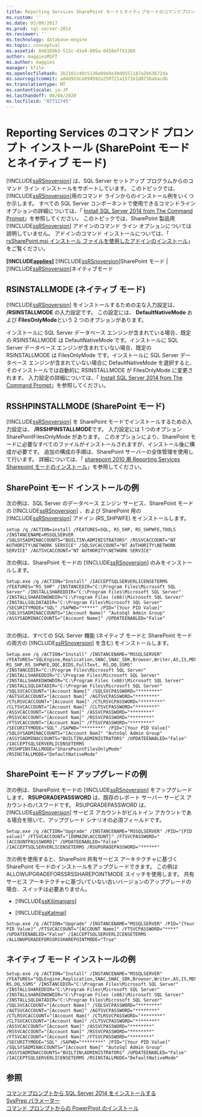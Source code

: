 ```yaml
---
title: Reporting Services SharePoint モードとネイティブモードのコマンドプロンプトのインストール |Microsoft Docs
ms.custom: ''
ms.date: 03/09/2017
ms.prod: sql-server-2014
ms.reviewer: ''
ms.technology: database-engine
ms.topic: conceptual
ms.assetid: 048169b3-512c-41e4-895a-0416eff41268
author: maggiesMSFT
ms.author: maggies
manager: kfile
ms.openlocfilehash: 2b2101c40c5136e89d4e30d9551187a2b63672da
ms.sourcegitcommit: ad4d92dce894592a259721a1571b1d8736abacdb
ms.translationtype: MT
ms.contentlocale: ja-JP
ms.lasthandoff: 08/04/2020
ms.locfileid: "87711745"
---
```

# <a name="command-prompt-installation-of-reporting-services-sharepoint-mode-and-native-mode"></a>Reporting Services のコマンド プロンプト インストール (SharePoint モードとネイティブ モード)
  [!INCLUDE[ssRSnoversion](../../includes/ssrsnoversion-md.md)] は、SQL Server セットアップ プログラムからのコマンド ライン インストールをサポートしています。 このトピックでは、 [!INCLUDE[ssRSnoversion](../../includes/ssrsnoversion-md.md)]用のコマンド ラインからのインストール例をいくつか示します。 すべての SQL Server コンポーネントで使用できるコマンドラインオプションの詳細については、「 [Install SQL Server 2014 from The Command Prompt](../../database-engine/install-windows/install-sql-server-from-the-command-prompt.md)」を参照してください。 このトピックでは、SharePoint 製品用 [!INCLUDE[ssRSnoversion](../../includes/ssrsnoversion-md.md)] アドインのコマンド ライン オプションについては説明していません。 アドインのコマンド インストールについては、「 [rsSharePoint.msi インストール ファイルを使用したアドインのインストール](install-or-uninstall-the-reporting-services-add-in-for-sharepoint.md#bkmk_install_rssharepoint)」をご覧ください。  
  
 **[!INCLUDE[applies](../../includes/applies-md.md)]**  [!INCLUDE[ssRSnoversion](../../includes/ssrsnoversion-md.md)]SharePoint モード |[!INCLUDE[ssRSnoversion](../../includes/ssrsnoversion-md.md)]ネイティブモード  
  
## <a name="rsinstallmode-native-mode"></a>RSINSTALLMODE (ネイティブ モード)  
 [!INCLUDE[ssRSnoversion](../../includes/ssrsnoversion-md.md)] をインストールするための主な入力設定は、 **/RSINSTALLMODE** の入力設定です。 この設定には、 **DefaultNativeMode** および **FilesOnlyMode**という 2 つのオプションがあります。  
  
 インストールに SQL Server データベース エンジンが含まれている場合、既定の RSINSTALLMODE は DefaultNativeMode です。インストールに SQL Server データベース エンジンが含まれていない場合、既定の RSINSTALLMODE は FilesOnlyMode です。インストールに SQL Server データベース エンジンが含まれていない場合に DefaultNativeMode を選択すると、そのインストールでは自動的に RSINSTALLMODE が FilesOnlyMode に変更されます。 入力設定の詳細については、「 [Install SQL Server 2014 from The Command Prompt](../../database-engine/install-windows/install-sql-server-from-the-command-prompt.md)」を参照してください。  
  
## <a name="rsshpinstallmode-sharepoint-mode"></a>RSSHPINSTALLMODE (SharePoint モード)  
 [!INCLUDE[ssRSnoversion](../../includes/ssrsnoversion-md.md)] を SharePoint モードでインストールするための入力設定は、 **/RSSHPINSTALLMODE**です。 入力設定には 1 つのオプション SharePointFilesOnlyMode があります。 このオプションにより、SharePoint モードに必要なすべてのファイルがインストールされますが、インストール後に構成が必要です。 追加の構成の手順は、SharePoint サーバーの全体管理を使用して行います。 詳細については、「 [sharepoint 2010 用 Reporting Services Sharepoint モードのインストール](../../sql-server/install/install-reporting-services-sharepoint-mode-for-sharepoint-2010.md)」を参照してください。  
  
## <a name="examples-of-sharepoint-mode-installation"></a>SharePoint モード インストールの例  
 次の例は、SQL Server のデータベース エンジン サービス、SharePoint モードの [!INCLUDE[ssRSnoversion](../../includes/ssrsnoversion-md.md)] 、および SharePoint 用の [!INCLUDE[ssRSnoversion](../../includes/ssrsnoversion-md.md)] アドイン (RS_SHPWFE) をインストールします。  
  
```  
setup /q /ACTION=install /FEATURES=SQL, RS_SHP, RS_SHPWFE,TOOLS /INSTANCENAME=MSSQLSERVER /SQLSYSADMINACCOUNTS="BUILTIN\ADMINISTRATORS" /RSSVCACCOUNT="NT AUTHORITY\NETWORK SERVICE" /SQLSVCACCOUNT="NT AUTHORITY\NETWORK SERVICE" /AGTSVCACCOUNT="NT AUTHORITY\NETWORK SERVICE"  
```  
  
 次の例は、SharePoint モードの [!INCLUDE[ssRSnoversion](../../includes/ssrsnoversion-md.md)] のみをインストールします。  
  
```  
Setup.exe /q /ACTION="Install" /IACCEPTSQLSERVERLICENSETERMS /FEATURES="RS_SHP" /INSTANCEDIR="C:\Program Files\Microsoft SQL Server" /INSTALLSHAREDDIR="C:\Program Files\Microsoft SQL Server" /INSTALLSHAREDWOWDIR="C:\Program Files (x86)\Microsoft SQL Server" /INSTALLSQLDATADIR="C:\Program Files\Microsoft SQL Server" /SECURITYMODE="SQL" /SAPWD="*****" /PID="[Your PID Value]" /SQLSYSADMINACCOUNTS="[Account Name]" "AutoSql Admin Group" /ASSYSADMINACCOUNTS="[Account Name]" /UPDATEENABLED="False"  
  
```  
  
 次の例は、すべての SQL Server 機能 (ネイティブ モードと SharePoint モードの両方の [!INCLUDE[ssRSnoversion](../../includes/ssrsnoversion-md.md)] を含む) をインストールします。  
  
```  
Setup.exe /q /ACTION="Install" /INSTANCENAME="MSSQLSERVER" /FEATURES="SQLEngine,Replication,SNAC,SNAC_SDK,Browser,Writer,AS,IS,MDS,Adv_SSMS,BC,BOL,Conn,SDK,DReplay_CTLR,DReplay_CLT, RS_SHP,RS_SHPWFE,DQC,BIDS,FullText, RS,DQ,SSMS" /INSTANCEDIR="C:\Program Files\Microsoft SQL Server" /INSTALLSHAREDDIR="C:\Program Files\Microsoft SQL Server" /INSTALLSHAREDWOWDIR="C:\Program Files (x86)\Microsoft SQL Server" /INSTALLSQLDATADIR="C:\Program Files\Microsoft SQL Server" /SQLSVCACCOUNT="[Account Name]" /SQLSVCPASSWORD="********" /AGTSVCACCOUNT="[Account Nam]" /AGTSVCPASSWORD="********" /CTLRSVCACCOUNT="[Account Nam]" /CTLRSVCPASSWORD="********" /CLTSVCACCOUNT="[Account Nam]" /CLTSVCPASSWORD="********" /ASSVCACCOUNT="[Account Nam]" /ASSVCPASSWORD="********" /RSSVCACCOUNT="[Account Nam]" /RSSVCPASSWORD="********" /FTSVCACCOUNT="[Account Nam]" /FTSVCPASSWORD="********" /SECURITYMODE="SQL" /SAPWD="********" /PID="[Your PID Value]" /SQLSYSADMINACCOUNTS="[Account Nam]" "AutoSql Admin Group" /ASSYSADMINACCOUNTS="BUILTIN\ADMINISTRATORS" /UPDATEENABLED="False" /IACCEPTSQLSERVERLICENSETERMS /RSSHPINSTALLMODE="SharePointFilesOnlyMode" /RSINSTALLMODE="DefaultNativeMode"  
```  
  
## <a name="examples-of-sharepoint-mode-upgrade"></a>SharePoint モード アップグレードの例  
 次の例は、SharePoint モードの [!INCLUDE[ssRSnoversion](../../includes/ssrsnoversion-md.md)] をアップグレードします。 **RSUPGRADEPASSWORD** は、既存のレポート サーバー サービス アカウントのパスワードです。 RSUPGRADEPASSWORD は、 [!INCLUDE[ssRSnoversion](../../includes/ssrsnoversion-md.md)] サービス アカウントがビルトイン アカウントである場合を除いて、アップグレード シナリオの必須フィールドです。  
  
```  
Setup.exe /q /ACTION="Upgrade" /INSTANCENAME="MSSQLSERVER" /PID="[PID value]" /FTSVCACCOUNT="[DOMAIN\ACCOUNT]" /FTSVCPASSWORD="[ACCOUNTPASSSWORD]" /UPDATEENABLED="False" /IACCEPTSQLSERVERLICENSETERMS /RSUPGRADEPASSWORD="******"  
```  
  
 次の例を使用すると、SharePoint 共有サービス アーキテクチャに基づく SharePoint モードのインストールをアップグレードできます。 この例は ALLOWUPGRADEFORSSRSSHAREPOINTMODE スイッチを使用します。 共有サービス アーキテクチャに基づいていない古いバージョンのアップグレードの場合、スイッチは必要ありません。  
  
-   [!INCLUDE[ssKilimanjaro](../../includes/sskilimanjaro-md.md)]  
  
-   [!INCLUDE[ssKatmai](../../includes/sskatmai-md.md)]  
  
```  
Setup.exe /q /ACTION="Upgrade" /INSTANCENAME="MSSQLSERVER" /PID="[Your PID Value]" /FTSVCACCOUNT="[ACCOUNT Name]" /FTSVCPASSWORD="****" /UPDATEENABLED="False" /IACCEPTSQLSERVERLICENSETERMS /ALLOWUPGRADEFORSSRSSHAREPOINTMODE="True"  
```  
  
## <a name="examples-of-native-mode-installation"></a>ネイティブ モード インストールの例  
  
```  
Setup.exe /q /ACTION="Install" /INSTANCENAME="MSSQLSERVER" /FEATURES="SQLEngine,Replication,SNAC,SNAC_SDK,Browser,Writer,AS,IS,MDS,Adv_SSMS,BC,BOL,Conn,SDK,DReplay_CTLR,DReplay_CLT,DQC,BIDS,FullText, RS,DQ,SSMS" /INSTANCEDIR="C:\Program Files\Microsoft SQL Server" /INSTALLSHAREDDIR="C:\Program Files\Microsoft SQL Server" /INSTALLSHAREDWOWDIR="C:\Program Files (x86)\Microsoft SQL Server" /INSTALLSQLDATADIR="C:\Program Files\Microsoft SQL Server" /SQLSVCACCOUNT="[Account Name]" /SQLSVCPASSWORD="********" /AGTSVCACCOUNT="[Account Nam]" /AGTSVCPASSWORD="********" /CTLRSVCACCOUNT="[Account Nam]" /CTLRSVCPASSWORD="********" /CLTSVCACCOUNT="[Account Nam]" /CLTSVCPASSWORD="********" /ASSVCACCOUNT="[Account Nam]" /ASSVCPASSWORD="********" /RSSVCACCOUNT="[Account Nam]" /RSSVCPASSWORD="********" /FTSVCACCOUNT="[Account Nam]" /FTSVCPASSWORD="********" /SECURITYMODE="SQL" /SAPWD="********" /PID="[Your PID Value]" /SQLSYSADMINACCOUNTS="[Account Nam]" "AutoSql Admin Group" /ASSYSADMINACCOUNTS="BUILTIN\ADMINISTRATORS" /UPDATEENABLED="False" /IACCEPTSQLSERVERLICENSETERMS /RSINSTALLMODE="DefaultNativeMode"  
```  
  
## <a name="see-also"></a>参照  
 [コマンドプロンプトから SQL Server 2014 をインストールする](../../database-engine/install-windows/install-sql-server-from-the-command-prompt.md)   
 [SysPrep パラメーター](../../database-engine/install-windows/install-sql-server-from-the-command-prompt.md#SysPrep)   
 [コマンド プロンプトからの PowerPivot のインストール](../../sql-server/install/install-powerpivot-from-the-command-prompt.md)  
  
  

